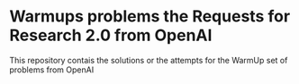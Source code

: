 # Warmups problems the Requests for Research 2.0 from OpenAI

This repository contais the solutions or the attempts for the WarmUp set of problems from OpenAI